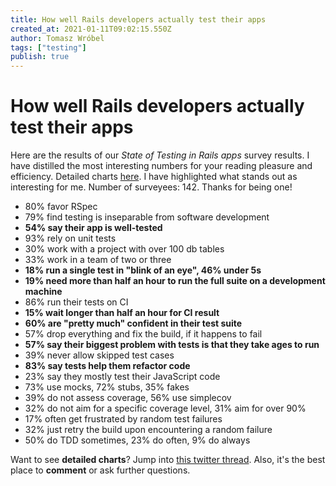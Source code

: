 ```yaml
---
title: How well Rails developers actually test their apps
created_at: 2021-01-11T09:02:15.550Z
author: Tomasz Wróbel
tags: ["testing"]
publish: true
---
```


# How well Rails developers actually test their apps

Here are the results of our _State of Testing in Rails apps_ survey results. I have distilled the most interesting numbers for your reading pleasure and efficiency. Detailed charts [here](https://twitter.com/tomasz_wro/status/1348558886295506946). I have highlighted what stands out as interesting for me.  Number of surveyees: 142. Thanks for being one!

* 80% favor RSpec
* 79% find testing is inseparable from software development
* **54% say their app is well-tested**
* 93% rely on unit tests
* 30% work with a project with over 100 db tables
* 33% work in a team of two or three
* **18% run a single test in "blink of an eye", 46% under 5s**
* **19% need more than half an hour to run the full suite on a development machine**
* 86% run their tests on CI
* **15% wait longer than half an hour for CI result**
* **60% are "pretty much" confident in their test suite**
* 57% drop everything and fix the build, if it happens to fail
* **57% say their biggest problem with tests is that they take ages to run**
* 39% never allow skipped test cases
* **83% say tests help them refactor code**
* 23% say they mostly test their JavaScript code
* 73% use mocks, 72% stubs, 35% fakes
* 39% do not assess coverage, 56% use simplecov
* 32% do not aim for a specific coverage level, 31% aim for over 90%
* 17% often get frustrated by random test failures
* 32% just retry the build upon encountering a random failure
* 50% do TDD sometimes, 23% do often, 9% do always

Want to see **detailed charts**? Jump into [this twitter thread](https://twitter.com/tomasz_wro/status/1348558886295506946). Also, it's the best place to **comment** or ask further questions.
